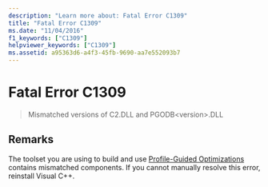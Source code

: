 ```yaml
---
description: "Learn more about: Fatal Error C1309"
title: "Fatal Error C1309"
ms.date: "11/04/2016"
f1_keywords: ["C1309"]
helpviewer_keywords: ["C1309"]
ms.assetid: a95363d6-a4f3-45fb-9690-aa7e552093b7
---
```

# Fatal Error C1309

> Mismatched versions of C2.DLL and PGODB\<version>.DLL

## Remarks

The toolset you are using to build and use [Profile-Guided Optimizations](../../build/profile-guided-optimizations.md) contains mismatched components.  If you cannot manually resolve this error, reinstall Visual C++.
